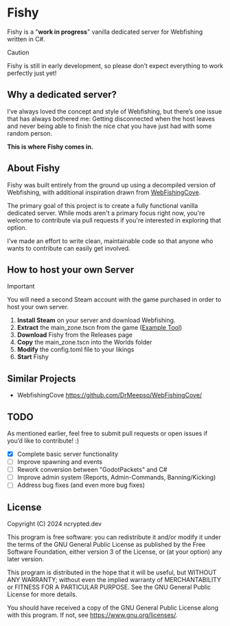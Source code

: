# Fishy

Fishy is a "**work in progress**" vanilla dedicated server for Webfishing written in C#.

> [!CAUTION]
> Fishy is still in early development, so please don’t expect everything to work perfectly just yet!

## Why a dedicated server?
I’ve always loved the concept and style of Webfishing, but there’s one issue that has always bothered me: 
Getting disconnected when the host leaves and never being able to finish the nice chat you have just had with some random person.

**This is where Fishy comes in.**

## About Fishy

Fishy was built entirely from the ground up using a decompiled version of Webfishing, with additional inspiration drawn from [WebFishingCove](https://github.com/DrMeepso/WebFishingCove).

The primary goal of this project is to create a fully functional vanilla dedicated server. 
While mods aren't a primary focus right now, you're welcome to contribute via pull requests if you're interested in exploring that option. 

I’ve made an effort to write clean, maintainable code so that anyone who wants to contribute can easily get involved.

## How to host your own Server
> [!IMPORTANT]
> You will need a second Steam account with the game purchased in order to host your own server.

1. **Install Steam** on your server and download Webfishing.
2. **Extract** the main_zone.tscn from the game ([Example Tool](https://github.com/bruvzg/gdsdecomp))
3. **Download** Fishy from the Releases page
4. **Copy** the main_zone.tscn into the Worlds folder
5. **Modify** the config.toml file to your likings
6. **Start** Fishy

## Similar Projects
- WebfishingCove <https://github.com/DrMeepso/WebFishingCove/>

## TODO

As mentioned earlier, feel free to submit pull requests or open issues if you’d like to contribute! :)

- [x] Complete basic server functionality
- [ ] Improve spawning and events
- [ ] Rework conversion between "GodotPackets" and C#
- [ ] Improve admin system (Reports, Admin-Commands, Banning/Kicking)
- [ ] Address bug fixes (and even more bug fixes)

## License
Copyright (C) 2024 ncrypted.dev

This program is free software: you can redistribute it and/or modify
it under the terms of the GNU General Public License as published by
the Free Software Foundation, either version 3 of the License, or
(at your option) any later version.

This program is distributed in the hope that it will be useful,
but WITHOUT ANY WARRANTY; without even the implied warranty of
MERCHANTABILITY or FITNESS FOR A PARTICULAR PURPOSE.  See the
GNU General Public License for more details.

You should have received a copy of the GNU General Public License
along with this program.  If not, see <https://www.gnu.org/licenses/>.
